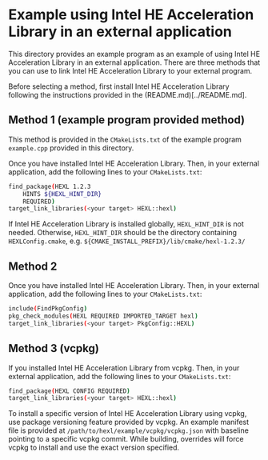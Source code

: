 # Example using Intel HE Acceleration Library in an external application

This directory provides an example program as an example of using Intel HE
Acceleration Library in an external application. There are three methods that
you can use to link Intel HE Acceleration Library to your external program.

Before selecting a method, first install Intel HE Acceleration Library following
the instructions provided in the (README.md)[../README.md].

## Method 1 (example program provided method)

This method is provided in the `CMakeLists.txt` of the example program
`example.cpp` provided in this directory.

Once you have installed Intel HE Acceleration Library. Then, in your external
application, add the following lines to your `CMakeLists.txt`:

```bash
find_package(HEXL 1.2.3
    HINTS ${HEXL_HINT_DIR}
    REQUIRED)
target_link_libraries(<your target> HEXL::hexl)
```
If Intel HE Acceleration Library is installed globally, `HEXL_HINT_DIR` is not
needed. Otherwise, `HEXL_HINT_DIR` should be the directory containing
`HEXLConfig.cmake`, e.g. `${CMAKE_INSTALL_PREFIX}/lib/cmake/hexl-1.2.3/`

## Method 2

Once you have installed Intel HE Acceleration Library. Then, in your external
application, add the following lines to your `CMakeLists.txt`:

```bash
include(FindPkgConfig)
pkg_check_modules(HEXL REQUIRED IMPORTED_TARGET hexl)
target_link_libraries(<your target> PkgConfig::HEXL)
```

## Method 3 (vcpkg)

If you installed Intel HE Acceleration Library from vcpkg. Then, in your external
application, add the following lines to your `CMakeLists.txt`:

```bash
find_package(HEXL CONFIG REQUIRED)
target_link_libraries(<your target> HEXL::hexl)
```

To install a specific version of Intel HE Acceleration Library using vcpkg, use
package versioning feature provided by vcpkg. An example manifest file is
provided at `/path/to/hexl/example/vcpkg/vcpkg.json` with baseline pointing to
a specific vcpkg commit. While building, overrides  will  force vcpkg to
install and use the exact version specified.
